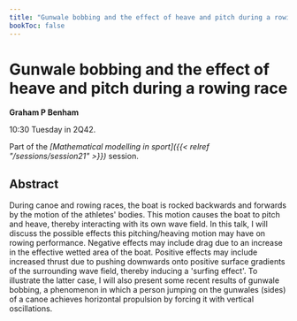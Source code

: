 ```yaml
---
title: "Gunwale bobbing and the effect of heave and pitch during a rowing race"
bookToc: false
---
```


# Gunwale bobbing and the effect of heave and pitch during a rowing race

**Graham P Benham**

10:30 Tuesday in 2Q42.

Part of the *[Mathematical modelling in sport]({{< relref "/sessions/session21" >}})* session.

## Abstract

During canoe and rowing races, the boat is rocked backwards and forwards by the motion of the athletes' bodies. This motion causes the boat to pitch and heave, thereby interacting with its own wave field. In this talk, I will discuss the possible effects this pitching/heaving motion may have on rowing performance. Negative effects may include drag due to an increase in the effective wetted area of the boat. Positive effects may include increased thrust due to pushing downwards onto positive surface gradients of the surrounding wave field, thereby inducing a 'surfing effect'. To illustrate the latter case, I will also present some recent results of gunwale bobbing, a phenomenon in which a person jumping on the gunwales (sides) of a canoe achieves horizontal propulsion by forcing it with vertical oscillations.


